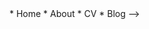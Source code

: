 <nav>
	* Home
	* About
	* CV
	* Blog
		<!-- <ul>
				<!-- <li><a href="/">Home</a></li>
				<li><a href="/about">About</a></li>
				<li><a href="/cv">CV</a></li>
				<li><a href="/blog">Blog</a></li> -->
		</ul> -->
</nav>
